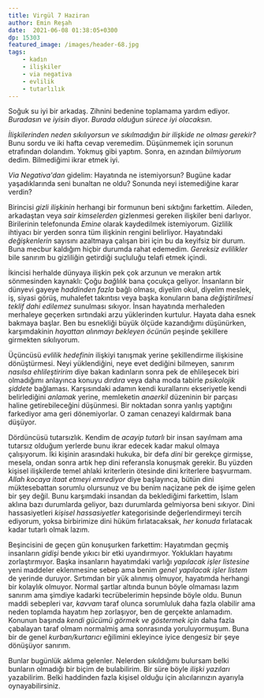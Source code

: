 ```yaml
---
title: Virgül 7 Haziran 
author: Emin Reşah
date:  2021-06-08 01:38:05+0300
dp: 15303
featured_image: /images/header-68.jpg
tags:
    - kadın
    - ilişkiler
    - via negativa
    - evlilik
    - tutarlılık
---
```


Soğuk su iyi bir arkadaş. Zihnini bedenine toplamama yardım ediyor. *Buradasın ve iyisin* diyor. *Burada olduğun sürece iyi olacaksın.*

*İlişkilerinden neden sıkılıyorsun ve sıkılmadığın bir ilişkide ne olması gerekir?* Bunu sordu ve iki hafta cevap veremedim. Düşünmemek için sorunun etrafından dolandım. Yokmuş gibi yaptım. Sonra, en azından *bilmiyorum* dedim. Bilmediğimi ikrar etmek iyi. 

*Via Negativa'dan* gidelim: Hayatında ne istemiyorsun? Bugüne kadar yaşadıklarında seni bunaltan ne oldu? Sonunda neyi istemediğine karar verdin?

Birincisi *gizli ilişkinin* herhangi bir formunun beni sıktığını farkettim. Aileden, arkadaştan veya *sair kimselerden* gizlenmesi gereken ilişkiler beni darlıyor. Birilerinin telefonunda *Emine* olarak kaydedilmek istemiyorum. Gizlilik ihtiyacı bir yerden sonra tüm ilişkinin rengini belirliyor. Hayatındaki *değişkenlerin* sayısını azaltmaya çalışan biri için bu da keyifsiz bir durum. Buna mecbur kaldığım hiçbir durumda rahat edemedim. *Gereksiz evlilikler* bile sanırım bu gizliliğin getirdiği suçluluğu telafi etmek içindi.

İkincisi herhalde dünyaya ilişkin pek çok arzunun ve merakın artık sönmesinden kaynaklı: Çoğu *bağlılık* bana çocukça geliyor. İnsanların bir dünyevi gayeye *haddinden fazla* bağlı olması, diyelim okul, diyelim meslek, iş, siyasi görüş, muhalefet takıntısı veya başka konuların bana *değiştirilmesi teklif dahi edilemez* sunulması sıkıyor. İnsan hayatında merhaleden merhaleye geçerken sırtındaki arzu yüklerinden kurtulur. Hayata daha esnek bakmaya başlar. Ben bu esnekliği büyük ölçüde kazandığımı düşünürken, karşımdakinin *hayattan alınmayı bekleyen öcünün* peşinde şekillere girmekten sıkılıyorum. 

Üçüncüsü *evlilik hedefinin* ilişkiyi tanışmak yerine şekillendirme ilişkisine dönüştürmesi. Neyi yüklendiğini, neye evet dediğini bilmeyen, sanırım *nasılsa ehlileştiririm* diye bakan kadınların sonra pek de ehlileşecek biri olmadığımı anlayınca konuyu *dırdıra* veya daha moda tabirle *psikolojik şiddete* bağlaması. Karşısındaki adamın kendi kurallarını ekseriyetle kendi belirlediğini *anlamak* yerine, memleketin *anaerkil* düzeninin bir parçası haline getirebileceğini düşünmesi. Bir noktadan sonra yanlış yaptığını farkediyor ama geri dönemiyorlar. O zaman cenazeyi kaldırmak bana düşüyor.

Dördüncüsü tutarsızlık. Kendim de *acayip tutarlı* bir insan sayılmam ama tutarsız olduğum yerlerde bunu ikrar edecek kadar makul olmaya çalışıyorum. İki kişinin arasındaki hukuka, bir defa *dini* bir gerekçe girmişse, mesela, ondan sonra artık hep dini referansla konuşmak gerekir. Bu yüzden kişisel ilişkilerde temel ahlaki kriterlerin ötesinde dini kriterlere başvurmam. *Allah kocaya itaat etmeyi emrediyor* diye başlayınca, bütün dini müktesebattan sorumlu olursunuz ve bu benim naçizane pek de işime gelen bir şey değil. Bunu karşımdaki insandan da beklediğimi farkettim, İslam aklına bazı durumlarda geliyor, bazı durumlarda gelmiyorsa beni sıkıyor. Dini hassasiyetleri *kişisel hassasiyetler* kategorisinde değerlendirmeyi tercih ediyorum, yoksa birbirimize dini hüküm fırlatacaksak, *her konuda* fırlatacak kadar tutarlı olmak lazım.

Beşincisini de geçen gün konuşurken farkettim: Hayatımdan geçmiş insanların *gidişi* bende yıkıcı bir etki uyandırmıyor. Yoklukları hayatımı zorlaştırmıyor. Başka insanların hayatımdaki varlığı *yapılacak işler listesine* yeni maddeler eklenmesine sebep ama benim *genel yapılacak işler listem* de yerinde duruyor. Sırtımdan bir yük alınmış olmuyor, hayatımda herhangi bir kolaylık olmuyor. Normal şartlar altında bunun böyle olmaması lazım sanırım ama şimdiye kadarki tecrübelerimin hepsinde böyle oldu. Bunun maddi sebepleri var, *kavvam* taraf olunca sorumluluk daha fazla olabilir ama neden toplamda hayatım hep zorlaşıyor, ben de gerçekte anlamadım. Konunun başında *kendi gücümü görmek ve göstermek için* daha fazla çabalayan taraf olmam normalmiş ama sonrasında yoruluyormuşum.  Buna bir de genel *kurban/kurtarıcı* eğilimini ekleyince iyice dengesiz bir şeye dönüşüyor sanırım. 

Bunlar bugünlük aklıma gelenler. Nelerden sıkıldığımı bulursam belki bunların olmadığı bir biçim de bulabilirim. Bir süre böyle *ilişki yazıları* yazabilirim. Belki haddinden fazla kişisel olduğu için alıcılarınızın ayarıyla oynayabilirsiniz. 
